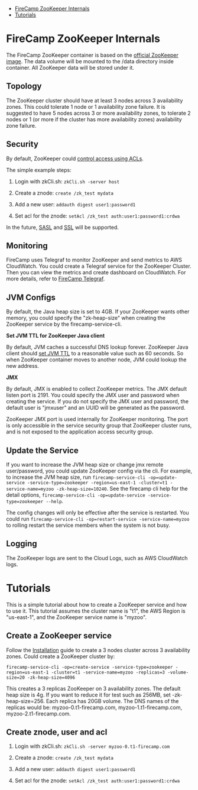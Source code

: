 * [FireCamp ZooKeeper Internals](https://github.com/cloudstax/firecamp/tree/master/catalog/zookeeper#firecamp-zookeeper-internals)
* [Tutorials](https://github.com/cloudstax/firecamp/tree/master/catalog/zookeeper#tutorials)

# FireCamp ZooKeeper Internals

The FireCamp ZooKeeper container is based on the [official ZooKeeper image](https://hub.docker.com/_/zookeeper/). The data volume will be mounted to the /data directory inside container. All ZooKeeper data will be stored under it.

## Topology

The ZooKeeper cluster should have at least 3 nodes across 3 availability zones. This could tolerate 1 node or 1 availability zone failure. It is suggested to have 5 nodes across 3 or more availability zones, to tolerate 2 nodes or 1 (or more if the cluster has more availability zones) availability zone failure.

## Security

By default, ZooKeeper could [control access using ACLs](http://zookeeper.apache.org/doc/r3.4.10/zookeeperProgrammers.html#sc_ZooKeeperAccessControl).

The simple example steps:

1. Login with zkCli.sh: `zkCli.sh -server host`

2. Create a znode: `create /zk_test mydata`

3. Add a new user: `addauth digest user1:password1`

4. Set acl for the znode: `setAcl /zk_test auth:user1:password1:crdwa`

In the future, [SASL](https://cwiki.apache.org/confluence/display/ZOOKEEPER/ZooKeeper+and+SASL) and [SSL](https://cwiki.apache.org/confluence/display/ZOOKEEPER/ZooKeeper+SSL+User+Guide) will be supported.

## Monitoring

FireCamp uses Telegraf to monitor ZooKeeper and send metrics to AWS CloudWatch. You could create a Telegraf service for the ZooKeeper Cluster. Then you can view the metrics and create dashboard on CloudWatch. For more details, refer to [FireCamp Telegraf](https://github.com/cloudstax/firecamp/tree/master/catalog/telegraf).

## JVM Configs

By default, the Java heap size is set to 4GB. If your ZooKeeper wants other memory, you could specify the "zk-heap-size" when creating the ZooKeeper service by the firecamp-service-cli.

**Set JVM TTL for ZooKeeper Java client**

By default, JVM caches a successful DNS lookup forever. ZooKeeper Java client should [set JVM TTL](http://docs.aws.amazon.com/AWSSdkDocsJava/latest/DeveloperGuide/java-dg-jvm-ttl.html) to a reasonable value such as 60 seconds. So when ZooKeeper container moves to another node, JVM could lookup the new address.

**JMX**

By default, JMX is enabled to collect ZooKeeper metrics. The JMX default listen port is 2191. You could specify the JMX user and password when creating the service. If you do not specify the JMX user and password, the default user is "jmxuser" and an UUID will be generated as the password.

ZooKeeper JMX port is used internally for ZooKeeper monitoring. The port is only accessible in the service security group that ZooKeeper cluster runs, and is not exposed to the application access security group.

## Update the Service

If you want to increase the JVM heap size or change jmx remote user/password, you could update ZooKeeper config via the cli. For example, to increase the JVM heap size, run `firecamp-service-cli -op=update-service -service-type=zookeeper -region=us-east-1 -cluster=t1 -service-name=myzoo -zk-heap-size=10240`. See the firecamp cli help for the detail options, `firecamp-service-cli -op=update-service -service-type=zookeeper --help`.

The config changes will only be effective after the service is restarted. You could run `firecamp-service-cli -op=restart-service -service-name=myzoo` to rolling restart the service members when the system is not busy.


## Logging

The ZooKeeper logs are sent to the Cloud Logs, such as AWS CloudWatch logs.


# Tutorials

This is a simple tutorial about how to create a ZooKeeper service and how to use it. This tutorial assumes the cluster name is "t1", the AWS Region is "us-east-1", and the ZooKeeper service name is "myzoo".

## Create a ZooKeeper service
Follow the [Installation](https://github.com/cloudstax/firecamp/tree/master/docs/installation) guide to create a 3 nodes cluster across 3 availability zones. Could create a ZooKeeper cluster by:
```
firecamp-service-cli -op=create-service -service-type=zookeeper -region=us-east-1 -cluster=t1 -service-name=myzoo -replicas=3 -volume-size=20 -zk-heap-size=4096
```

This creates a 3 replicas ZooKeeper on 3 availability zones. The default heap size is 4g. If you want to reduce it for test such as 256MB, set -zk-heap-size=256. Each replica has 20GB volume. The DNS names of the replicas would be: myzoo-0.t1-firecamp.com, myzoo-1.t1-firecamp.com, myzoo-2.t1-firecamp.com.

## Create znode, user and acl
1. Login with zkCli.sh: `zkCli.sh -server myzoo-0.t1-firecamp.com`

2. Create a znode: `create /zk_test mydata`

3. Add a new user: `addauth digest user1:password1`

4. Set acl for the znode: `setAcl /zk_test auth:user1:password1:crdwa`
